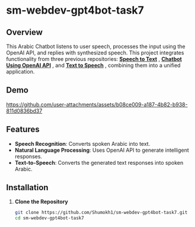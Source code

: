 # sm-webdev-gpt4bot-task7


## Overview

This Arabic Chatbot listens to user speech, processes the input using the OpenAI API, and replies with synthesized speech. This project integrates functionality from three previous repositories: [**Speech to Text**](https://github.com/Shumokh1/sm-webdev-Speech2txt-task4)
, [**Chatbot Using OpenAI API**](https://github.com/Shumokh1/sm-webdev-chatbot-task5)
, and [**Text to Speech**](https://github.com/Shumokh1/sm-webdev-task6-text2speech)
, combining them into a unified application.

## Demo
https://github.com/user-attachments/assets/b08ce009-a187-4b82-b938-811d0836bd37

## Features

- **Speech Recognition**: Converts spoken Arabic into text.
- **Natural Language Processing**: Uses OpenAI API to generate intelligent responses.
- **Text-to-Speech**: Converts the generated text responses into spoken Arabic.

## Installation

1. **Clone the Repository**

   ```bash
   git clone https://github.com/Shumokh1/sm-webdev-gpt4bot-task7.git
   cd sm-webdev-gpt4bot-task7
   ```
